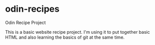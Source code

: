 # odin-recipes
Odin Recipe Project

This is a basic website recipe project. I'm using it to put together basic HTML
and also learning the basics of git at the same time.
